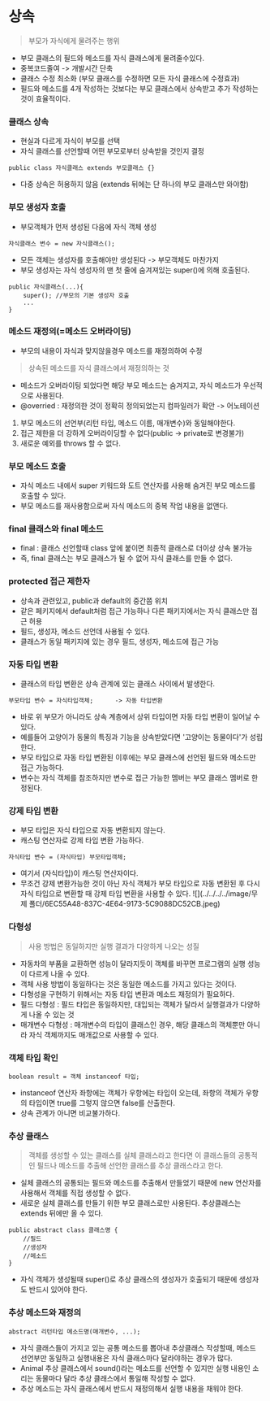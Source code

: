 
# 상속
> 부모가 자식에게 물려주는 행위

* 부모 클래스의 필드와 메소드를 자식 클래스에게 물려줄수있다.
* 중복코드줄여 -> 개발시간 단축
* 클래스 수정 최소화 (부모 클래스를 수정하면 모든 자식 클래스에 수정효과)
* 필드와 메소드를 4개 작성하는 것보다는 부모 클래스에서 상속받고 추가 작성하는 것이 효율적이다.

### 클래스 상속
* 현실과 다르게 자식이 부모를 선택
* 자식 클래스를 선언할때 어떤 부모로부터 상속받을 것인지 결정

```
public class 자식클래스 extends 부모클래스 {}
```

* 다중 상속은 허용하지 않음 (extends 뒤에는 단 하나의 부모 클래스만 와야함)

### 부모 생성자 호출
* 부모객체가 먼저 생성된 다음에 자식 객체 생성

```
자식클래스 변수 = new 자식클래스();
```

* 모든 객체는 생성자를 호출해야만 생성된다 -> 부모객체도 마찬가지
* 부모 생성자는 자식 생성자의 맨 첫 줄에 숨겨져있는 super()에 의해 호출된다.

```
public 자식클래스(...){
    super(); //부모의 기본 생성자 호출
    ...
}
```
### 메소드 재정의(=메소드 오버라이딩)
* 부모의 내용이 자식과 맞지않을경우 메소드를 재정의하여 수정 
>상속된 메소드를 자식 클래스에서 재정의하는 것

* 메소드가 오버라이팅 되었다면 해당 부모 메소드는 숨겨지고, 자식 메소드가 우선적으로 사용된다.
* @overried : 재정의한 것이 정확히 정의되었는지 컴파일러가 확안 -> 어노테이션

1. 부모 메소드의 선언부(리턴 타입, 메소드 이름, 매개변수)와 동일해야한다.
2. 접근 제한을 더 강하게 오버라이딩할 수 없다(public -> private로 변경불가)
3. 새로운 예외를 throws 할 수 없다.

### 부모 메소드 호출
* 자식 메소드 내에서 super 키워드와 도트 연산자를 사용해 숨겨진 부모 메소드를 호출할 수 있다.
* 부모 메소드를 재사용함으로써 자식 메소드의 중복 작업 내용을 없앤다.

### final 클래스와 final 메소드
* final : 클래스 선언할때 class 앞에 붙이면 최종적 클래스로 더이상 상속 불가능
* 즉, final 클래스는 부모 클래스가 될 수 없어 자식 클래스를 만들 수 없다.

### protected 접근 제한자
* 상속과 관련있고, public과 default의 중간쯤 위치
* 같은 페키지에서 default처럼 접근 가능하나 다른 패키지에서는 자식 클래스만 접근 허용
* 필드, 생성자, 메소드 선언데 사용될 수 있다. 
* 클래스가 동일 패키지에 있는 경우 필드, 생성자, 메소드에 접근 가능

### 자동 타입 변환
* 클래스의 타입 변환은 상속 관계에 있는 클래스 사이에서 발생한다.
```
부모타입 변수 = 자식타입객체;      -> 자동 타입변환
```
* 바로 위 부모가 아니라도 상속 계층에서 상위 타입이면 자동 타입 변환이 일어날 수 있다.
* 예를들어 고양이가 동물의 특징과 기능을 상속받았다면 '고양이는 동물이다'가 성립한다.
* 부모 타입으로 자동 타입 변환된 이후에는 부모 클래스에 선언된 필드와 메소드만 접근 가능하다.
* 변수는 자식 객체를 참조하지만 변수로 접근 가능한 멤버는 부모 클래스 멤버로 한정된다.

### 강제 타입 변환
* 부모 타입은 자식 타입으로 자동 변환되지 않는다.
* 캐스팅 연산자로 강제 타입 변환 가능하다.
```
자식타입 변수 = (자식타입) 부모타입객체;
```
* 여기서 (자식타입)이 캐스팅 연산자이다.
* 무조건 강제 변환가능한 것이 아닌 자식 객체가 부모 타입으로 자동 변환된 후 다시 자식 타입으로 변환할 때 강제 타입 변환을 사용할 수 있다.
![](../../../../image/무제 폴더/6EC55A48-837C-4E64-9173-5C9088DC52CB.jpeg)

### 다형성
> 사용 방법은 동일하지만 실행 결과가 다양하게 나오는 성질
* 자동차의 부품을 교환하면 성능이 달라지듯이 객체를 바꾸면 프로그램의 실행 성능이 다르게 나올 수 있다.
* 객체 사용 방법이 동일하다는 것은 동일한 메소드를 가지고 있다는 것이다.
* 다형성을 구현하기 위해서는 자동 타입 변환과 메소드 재정의가 필요하다. 
* 필드 다형성 : 필드 타입은 동일하지만, 대입되는 객체가 달라서 실행결과가 다양하게 나올 수 있는 것
* 매개변수 다형성 : 매개변수의 타입이 클래스인 경우, 해당 클래스의 객체뿐만 아니라 자식 객체까지도 매개값으로 사용할 수 있다.

### 객체 타입 확인
```
boolean result = 객체 instanceof 타입;
```
* instanceof 연산자 좌항에는 객체가 우항에는 타입이 오는데, 좌항의 객체가 우항의 타입이면 true를 그렇지 않으면 false를 산출한다.
* 상속 관계가 아니면 비교불가하다.

### 추상 클래스
> 객체를 생성할 수 있는 클래스를 실체 클래스라고 한다면 이 클래스들의 공통적인 필드나 메소드를 추출해 선언한 클래스를 추상 클래스라고 한다.
* 실체 클래스의 공통되는 필드와 메소드를 추출해서 만들었기 때문에 new 연산자를 사용해서 객체를 직접 생성할 수 없다.
* 새로운 실체 클래스를 만들기 위한 부모 클래스로만 사용된다. 추상클래스는 extends 뒤에만 올 수 있다.
```lombok.config
public abstract class 클래스명 {
    //필드
    //생성자
    //메소드
}
```
* 자식 객체가 생성될때 super()로 추상 클래스의 생성자가 호출되기 때문에 생성자도 반드시 있어야 한다.

### 추상 메소드와 재정의
```
abstract 리턴타입 메소드명(매개변수, ...);
```
* 자식 클래스들이 가지고 있는 공통 메소드를 뽑아내 추상클래스 작성할때, 메소드 선언부만 동일하고 실행내용은 자식 클래스마다 달라야하는 경우가 많다.
* Animal 추상 클래스에서 sound()라는 메소드를 선언할 수 있지만 실행 내용인 소리는 동물마다 달라 추상 클래스에서 통일해 작성할 수 없다.
* 추상 메소드는 자식 클래스에서 반드시 재정의해서 실행 내용을 채워야 한다.